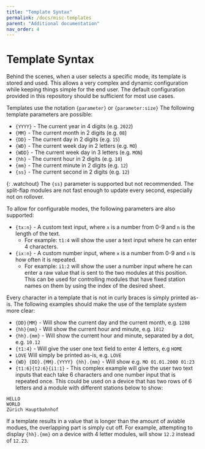 ```yaml
---
title: "Template Syntax"
permalink: /docs/misc-templates
parent: "Additional documentation"
nav_order: 4
---
```


# Template Syntax
Behind the scenes, when a user selects a specific mode, its template is stored and used. This allows a very complex and dynamic configuration while keeping things simple for the end user. The default configuration provided in this repository should be sufficient for most use cases.

Templates use the notation `{parameter}` or `{parameter:size}`
The following template parameters are possible:

* `{YYYY}` - The current year in 4 digits (e.g. `2022`)
* `{MM}` - The current month in 2 digits (e.g. `08`)
* `{DD}` - The current day in 2 digits (e.g. `15`)
* `{WD}` - The current week day in 2 letters (e.g. `MO`)
* `{WDD}` - The current week day in 3 letters (e.g. `MON`)
* `{hh}` - The current hour in 2 digits (e.g. `10`)
* `{mm}` - The current minute in 2 digits (e.g. `12`)
* `{ss}` - The current second in 2 digits (e.g. `12`)

{: .watchout}
The `{ss}` parameter is supported but not recommended. The split-flap modules are not fast enough to update every second, especially not on rollover.

To allow for configurable modes, the following parameters are also supported:
* `{tx:n}` - A custom text input, where `x` is a number from 0-9 and `n` is the length of the text.
  * For example: `t1:4` will show the user a text input where he can enter 4 characters.
* `{ix:n}` - A custom number input, where `x` is a number from 0-9 and `n` is how often it is repeated.
  * For example: `i1:2` will show the user a number input where he can enter a raw value that is sent to the two modules at this position. This can be used for controlling modules that have fixed station names on them by using the index of the desired sheet.

Every character in a template that is not in curly braces is simply printed as-is. The following examples should make the use of the template system more clear:
* `{DD}{MM}` - Will show the current day and the current month, e.g. `1208`
* `{hh}{mm}` - Will show the current hour and minute, e.g. `1012`
* `{hh}.{mm}` - Will show the current hour and minute, separated by a dot, e.g. `10.12`
* `{t1:4}` - Will give the user one text field to enter 4 letters, e.g `HOME`
* `LOVE`  Will simply be printed as-is, e.g. `LOVE`
* `{WD} {DD}.{MM}.{YYYY} {hh}.{mm}` - Will show e.g. `MO 01.01.2000 01:23`
* `{t1:6}{t2:6}{i1:1}` - This complex example will give the user two text inputs that each take 6 characters and one number input that is repeated once. This could be used on a device that has two rows of 6 letters and a module with different stations below to show: 

```
HELLO
WORLD
Zürich Hauptbahnhof
```

If a template results in a value that is longer than the amount of aviable modues, the overlapping part is simply cut off. For example, attempting to display `{hh}.{mm}` on a device with 4 letter modules, will show `12.2` instead of `12.23`.
